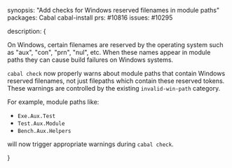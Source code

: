 synopsis: "Add checks for Windows reserved filenames in module paths"
packages: Cabal cabal-install
prs: #10816
issues: #10295

description: {

On Windows, certain filenames are reserved by the operating system such as
"aux", "con", "prn", "nul", etc. When these names appear in module paths they
can cause build failures on Windows systems.

`cabal check` now properly warns about module paths that contain Windows reserved
filenames, not just filepaths which contain these reserved tokens. These warnings
are controlled by the existing `invalid-win-path` category.

For example, module paths like:
- `Exe.Aux.Test`
- `Test.Aux.Module`
- `Bench.Aux.Helpers`

will now trigger appropriate warnings during `cabal check`.

}
